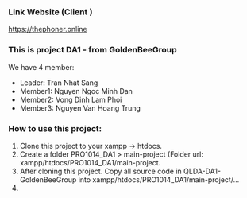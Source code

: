 ### Link Website (Client )
https://thephoner.online

### This is project DA1 - from GoldenBeeGroup
We have 4 member:
+ Leader: Tran Nhat Sang
+ Member1: Nguyen Ngoc Minh Dan
+ Member2: Vong Dinh Lam Phoi
+ Member3: Nguyen Van Hoang Trung

### How to use this project:
1. Clone this project to your xampp -> htdocs.
2. Create a folder PRO1014_DA1 > main-project (Folder url: xampp/htdocs/PRO1014_DA1/main-project.
3. After cloning this project. Copy all source code in QLDA-DA1-GoldenBeeGroup into xampp/htdocs/PRO1014_DA1/main-project/...
4. 
